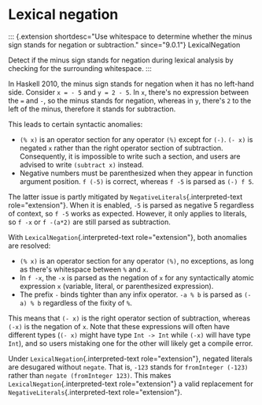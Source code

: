 Lexical negation
================

::: {.extension shortdesc="Use whitespace to determine whether the minus sign stands for
negation or subtraction." since="9.0.1"}
LexicalNegation

Detect if the minus sign stands for negation during lexical analysis by
checking for the surrounding whitespace.
:::

In Haskell 2010, the minus sign stands for negation when it has no
left-hand side. Consider `x = - 5` and `y = 2 - 5`. In `x`, there\'s no
expression between the `=` and `-`, so the minus stands for negation,
whereas in `y`, there\'s `2` to the left of the minus, therefore it
stands for subtraction.

This leads to certain syntactic anomalies:

-   `(% x)` is an operator section for any operator `(%)` except for
    `(-)`. `(- x)` is negated `x` rather than the right operator section
    of subtraction. Consequently, it is impossible to write such a
    section, and users are advised to write `(subtract x)` instead.
-   Negative numbers must be parenthesized when they appear in function
    argument position. `f (-5)` is correct, whereas `f -5` is parsed as
    `(-) f 5`.

The latter issue is partly mitigated by
`NegativeLiterals`{.interpreted-text role="extension"}. When it is
enabled, `-5` is parsed as negative 5 regardless of context, so `f -5`
works as expected. However, it only applies to literals, so `f -x` or
`f -(a*2)` are still parsed as subtraction.

With `LexicalNegation`{.interpreted-text role="extension"}, both
anomalies are resolved:

-   `(% x)` is an operator section for any operator `(%)`, no
    exceptions, as long as there\'s whitespace between `%` and `x`.
-   In `f -x`, the `-x` is parsed as the negation of `x` for any
    syntactically atomic expression `x` (variable, literal, or
    parenthesized expression).
-   The prefix `-` binds tighter than any infix operator. `-a % b` is
    parsed as `(-a) % b` regardless of the fixity of `%`.

This means that `(- x)` is the right operator section of subtraction,
whereas `(-x)` is the negation of `x`. Note that these expressions will
often have different types (`(- x)` might have type `Int -> Int` while
`(-x)` will have type `Int`), and so users mistaking one for the other
will likely get a compile error.

Under `LexicalNegation`{.interpreted-text role="extension"}, negated
literals are desugared without `negate`. That is, `-123` stands for
`fromInteger (-123)` rather than `negate (fromInteger 123)`. This makes
`LexicalNegation`{.interpreted-text role="extension"} a valid
replacement for `NegativeLiterals`{.interpreted-text role="extension"}.
